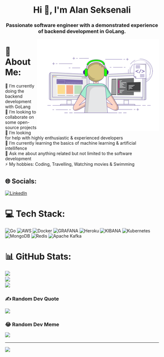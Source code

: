 <h1 align="center">Hi 👋, I'm Alan Seksenali</h1>
<h3 align="center">Passionate software engineer with a demonstrated experience of backend development in GoLang. </h3>
<img align="right" alt="Coding" width="400" src="https://raw.githubusercontent.com/devSouvik/devSouvik/master/gif3.gif">

# 💫 About Me:
🔭 I’m currently doing the backend development with GoLang<br>👯 I’m looking to collaborate on some open-source projects<br>🤝 I’m looking for help with highly enthusiastic & experienced developers<br>🌱 I’m currently learning the basics of machine learning & artificial intellifence<br>💬 Ask me about anything related but not limited to the software development<br>⚡ My hobbies: Coding, Travelling, Watching movies & Swimming


## 🌐 Socials:
[![LinkedIn](https://img.shields.io/badge/LinkedIn-%230077B5.svg?logo=linkedin&logoColor=white)](https://linkedin.com/in/alanseksenali)

# 💻 Tech Stack:
![Go](https://img.shields.io/badge/go-%2300ADD8.svg?style=for-the-badge&logo=go&logoColor=white) ![AWS](https://img.shields.io/badge/AWS-%23FF9900.svg?style=for-the-badge&logo=amazon-aws&logoColor=white) ![Docker](https://img.shields.io/badge/docker-%230db7ed.svg?style=for-the-badge&logo=docker&logoColor=white) ![GRAFANA](https://img.shields.io/badge/grafana-F46800.svg?style=for-the-badge&logo=grafana&logoColor=white&color=%23F46800) ![Heroku](https://img.shields.io/badge/heroku-%23430098.svg?style=for-the-badge&logo=heroku&logoColor=white) ![KIBANA](https://img.shields.io/badge/kibana-005571.svg?style=for-the-badge&logo=kibana&logoColor=white&color=%23005571) ![Kubernetes](https://img.shields.io/badge/kubernetes-%23326ce5.svg?style=for-the-badge&logo=kubernetes&logoColor=white) ![MongoDB](https://img.shields.io/badge/MongoDB-%234ea94b.svg?style=for-the-badge&logo=mongodb&logoColor=white) ![Redis](https://img.shields.io/badge/redis-%23DD0031.svg?style=for-the-badge&logo=redis&logoColor=white) ![Apache Kafka](https://img.shields.io/badge/Apache%20Kafka-000?style=for-the-badge&logo=apachekafka)
# 📊 GitHub Stats:
![](https://github-readme-stats.vercel.app/api?username=alandeqz&theme=dark&hide_border=false&include_all_commits=true&count_private=true)<br/>
![](https://github-readme-streak-stats.herokuapp.com/?user=alandeqz&theme=dark&hide_border=false)<br/>
![](https://github-readme-stats.vercel.app/api/top-langs/?username=alandeqz&theme=dark&hide_border=false&include_all_commits=true&count_private=true&layout=compact)

### ✍️ Random Dev Quote
![](https://quotes-github-readme.vercel.app/api?type=horizontal&theme=radical)

### 😂 Random Dev Meme
<img src='https://randommeme-five.vercel.app/' style="height: 400px;"/>

---
[![](https://visitcount.itsvg.in/api?id=alandeqz&icon=0&color=0)](https://visitcount.itsvg.in)
